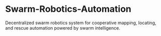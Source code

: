 # Swarm-Robotics-Automation
Decentralized swarm robotics system for cooperative mapping, locating, and rescue automation powered by swarm intelligence.
